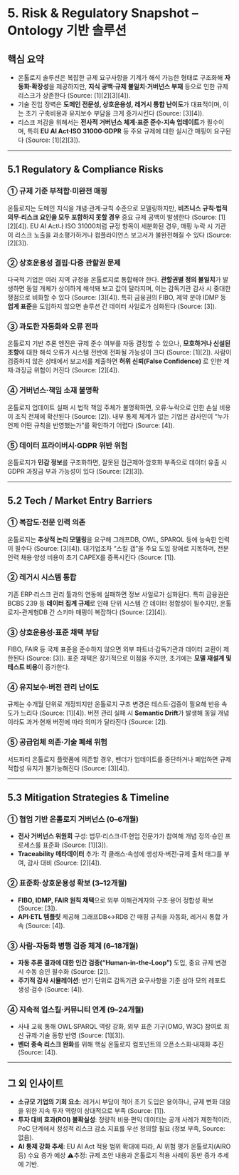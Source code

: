 # 5. Risk & Regulatory Snapshot – Ontology 기반 솔루션

## 핵심 요약
- 온톨로지 솔루션은 복잡한 규제 요구사항을 기계가 해석 가능한 형태로 구조화해 **자동화·확장성**을 제공하지만, **지식 공백·규제 불일치·거버넌스 부재** 등으로 인한 규제 리스크가 상존한다 (Source: [1][2][3][4]).
- 기술 진입 장벽은 **도메인 전문성, 상호운용성, 레거시 통합 난이도**가 대표적이며, 이는 초기 구축비용과 유지보수 부담을 크게 증가시킨다 (Source: [3][4]).
- 리스크 저감을 위해서는 **전사적 거버넌스 체계·표준 준수·지속 업데이트**가 필수이며, 특히 **EU AI Act·ISO 31000·GDPR** 등 주요 규제에 대한 실시간 매핑이 요구된다 (Source: [1][2][3]).

---
## 5.1 Regulatory & Compliance Risks
### ① 규제 기준 부적합·미완전 매핑
온톨로지는 도메인 지식을 개념·관계·규칙 수준으로 모델링하지만, **비즈니스 규칙·법적 의무·리스크 요인을 모두 포함하지 못할 경우** 중요 규제 공백이 발생한다 (Source: [1][2][4]). EU AI Act나 ISO 31000처럼 규정 항목이 세분화된 경우, 매핑 누락 시 기관이 리스크 노출을 과소평가하거나 컴플라이언스 보고서가 불완전해질 수 있다 (Source: [2][3]). 

### ② 상호운용성 결핍·다중 관할권 문제
다국적 기업은 여러 지역 규정을 온톨로지로 통합해야 한다. **관할권별 정의 불일치**가 발생하면 동일 개체가 상이하게 해석돼 보고 값이 달라지며, 이는 감독기관 감사 시 중대한 쟁점으로 비화할 수 있다 (Source: [3][4]). 특히 금융권의 FIBO, 제약 분야 IDMP 등 **업계 표준**을 도입하지 않으면 솔루션 간 데이터 사일로가 심화된다 (Source: [3]).

### ③ 과도한 자동화와 오류 전파
온톨로지 기반 추론 엔진은 규제 준수 여부를 자동 결정할 수 있으나, **모호하거나 신설된 조항**에 대한 해석 오류가 시스템 전반에 전파될 가능성이 크다 (Source: [1][2]). 사람이 검증하지 않은 상태에서 보고서를 제출하면 **허위 신뢰(False Confidence)** 로 인한 제재·과징금 위험이 커진다 (Source: [2][4]).

### ④ 거버넌스·책임 소재 불명확
온톨로지 업데이트 실패 시 법적 책임 주체가 불명확하면, 오류·누락으로 인한 손실 비용이 조직 전체에 확산된다 (Source: [2]). 내부 통제 체계가 없는 기업은 감사인이 “누가 언제 어떤 규칙을 반영했는가”를 확인하기 어렵다 (Source: [4]).

### ⑤ 데이터 프라이버시·GDPR 위반 위험
온톨로지가 **민감 정보**를 구조화하면, 잘못된 접근제어·암호화 부족으로 데이터 유출 시 GDPR 과징금 부과 가능성이 있다 (Source: [2][3]).

---
## 5.2 Tech / Market Entry Barriers
### ① 복잡도·전문 인력 의존
온톨로지는 **추상적 논리 모델링**을 요구해 그래프DB, OWL, SPARQL 등에 능숙한 인력이 필수다 (Source: [3][4]). 대기업조차 “스킬 갭”을 주요 도입 장애로 지목하며, 전문 인력 채용·양성 비용이 초기 CAPEX를 증폭시킨다 (Source: [1]).

### ② 레거시 시스템 통합
기존 ERP·리스크 관리 툴과의 연동에 실패하면 정보 사일로가 심화된다. 특히 금융권은 BCBS 239 등 **데이터 집계 규제**로 인해 단위 시스템 간 데이터 정합성이 필수지만, 온톨로지-관계형DB 간 스키마 매핑이 복잡하다 (Source: [2][4]).

### ③ 상호운용성·표준 채택 부담
FIBO, FAIR 등 국제 표준을 준수하지 않으면 외부 파트너·감독기관과 데이터 교환이 제한된다 (Source: [3]). 표준 채택은 장기적으로 이점을 주지만, 초기에는 **모델 재설계 및 테스트 비용**이 증가한다.

### ④ 유지보수·버전 관리 난이도
규제는 수개월 단위로 개정되지만 온톨로지 구조 변경은 테스트·검증이 필요해 반응 속도가 느리다 (Source: [1][4]). 버전 관리 실패 시 **Semantic Drift**가 발생해 동일 개념이라도 과거·현재 버전에 따라 의미가 달라진다 (Source: [2]).

### ⑤ 공급업체 의존·기술 폐쇄 위험
서드파티 온톨로지 플랫폼에 의존할 경우, 벤더가 업데이트를 중단하거나 폐업하면 규제 적합성 유지가 불가능해진다 (Source: [3][4]).

---
## 5.3 Mitigation Strategies & Timeline
### ① 협업 기반 온톨로지 거버넌스 (0–6개월)
- **전사 거버넌스 위원회** 구성: 법무·리스크·IT·현업 전문가가 참여해 개념 정의·승인 프로세스를 표준화 (Source: [1][3]).
- **Traceability 메타데이터** 추가: 각 클래스·속성에 생성자·버전·규제 출처 태그를 부여, 감사 대비 (Source: [2][4]).

### ② 표준화·상호운용성 확보 (3–12개월)
- **FIBO, IDMP, FAIR 원칙 채택**으로 외부 이해관계자와 구조·용어 정합성 확보 (Source: [3]).
- **API·ETL 템플릿** 제공해 그래프DB↔RDB 간 매핑 규칙을 자동화, 레거시 통합 가속 (Source: [4]).

### ③ 사람-자동화 병행 검증 체계 (6–18개월)
- **자동 추론 결과에 대한 인간 검증(“Human-in-the-Loop”)** 도입, 중요 규제 변경 시 수동 승인 필수화 (Source: [2]).
- **주기적 감사 시뮬레이션**: 반기 단위로 감독기관 요구사항을 기준 삼아 모의 레포트 생성·검수 (Source: [4]).

### ④ 지속적 업스킬·커뮤니티 연계 (9–24개월)
- 사내 교육 통해 OWL·SPARQL 역량 강화, 외부 표준 기구(OMG, W3C) 참여로 최신 규제·기술 동향 반영 (Source: [1][3]).
- **벤더 종속 리스크 완화**를 위해 핵심 온톨로지 컴포넌트의 오픈소스화·내재화 추진 (Source: [4]).

---
## 그 외 인사이트
- **소규모 기업의 기회 요소**: 레거시 부담이 적어 초기 도입은 용이하나, 규제 변화 대응을 위한 지속 투자 역량이 상대적으로 부족 (Source: [1]).
- **투자 대비 효과(ROI) 불확실성**: 정량적 비용·편익 데이터는 공개 사례가 제한적이라, PoC 단계에서 정성적 리스크 감소 지표를 우선 정의할 필요 (정보 부족, Source: 없음).
- **AI 통제 강화 추세**: EU AI Act 적용 범위 확대에 따라, AI 위험 평가 온톨로지(AIRO 등) 수요 증가 예상 ⚠️추정: 규제 초안 내용과 온톨로지 적용 사례의 동반 증가 추세에 기반.
